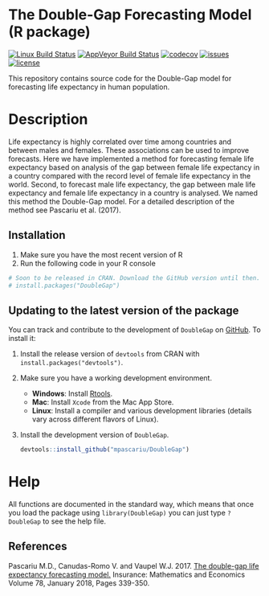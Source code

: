 # The Double-Gap Forecasting Model (R package)
[![Linux Build Status](https://travis-ci.com/mpascariu/DoubleGap.svg?token=VBqVNpqeEEqqDsXcFpYL&branch=master)](https://travis-ci.com/mpascariu/DoubleGap)
[![AppVeyor Build Status](https://ci.appveyor.com/api/projects/status/github/mpascariu/DoubleGap?branch=master&svg=true)](https://ci.appveyor.com/project/mpascariu/DoubleGap)
[![codecov](https://codecov.io/github/mpascariu/DoubleGap/branch/master/graphs/badge.svg)](https://codecov.io/github/mpascariu/DoubleGap)
[![issues](https://img.shields.io/github/issues-raw/mpascariu/DoubleGap.svg)](https://github.com/mpascariu/DoubleGap/issues)
[![license](https://img.shields.io/badge/License-GPL%20v3-blue.svg)](https://github.com/mpascariu/DoubleGap/blob/master/LICENSE)


This repository contains source code for the Double-Gap model for forecasting 
life expectancy in human population. 

# Description
Life expectancy is highly correlated over time among countries and 
between males and females. These associations can be used to improve forecasts. 
Here we have implemented a method for forecasting female life expectancy based on 
analysis of the gap between female life expectancy in a country compared with
the record level of female life expectancy in the world. Second, to forecast 
male life expectancy, the gap between male life expectancy and female life 
expectancy in a country is analysed. We named this method the Double-Gap model.
For a detailed description of the method see Pascariu et al. (2017).

## Installation

1. Make sure you have the most recent version of R
2. Run the following code in your R console 

```R
# Soon to be released in CRAN. Download the GitHub version until then.
# install.packages("DoubleGap")
```

## Updating to the latest version of the package

You can track and contribute to the development of `DoubleGap` on [GitHub](https://github.com/mpascariu/MortalityLaws). To install it:

1. Install the release version of `devtools` from CRAN with `install.packages("devtools")`.

2. Make sure you have a working development environment.
    * **Windows**: Install [Rtools](https://CRAN.R-project.org/bin/windows/Rtools/).
    * **Mac**: Install `Xcode` from the Mac App Store.
    * **Linux**: Install a compiler and various development libraries (details vary across different flavors of Linux).

3. Install the development version of `DoubleGap`.

   ```R
   devtools::install_github("mpascariu/DoubleGap")
   ```

# Help
All functions are documented in the standard way, which means that 
once you load the package using ```library(DoubleGap)```
you can just type ```?DoubleGap``` to see the help file. 

## References
Pascariu M.D., Canudas-Romo V. and Vaupel W.J. 2017. [The double-gap life expectancy forecasting model.](https://doi.org/10.1016/j.insmatheco.2017.09.011) Insurance: Mathematics and Economics
Volume 78, January 2018, Pages 339-350.

